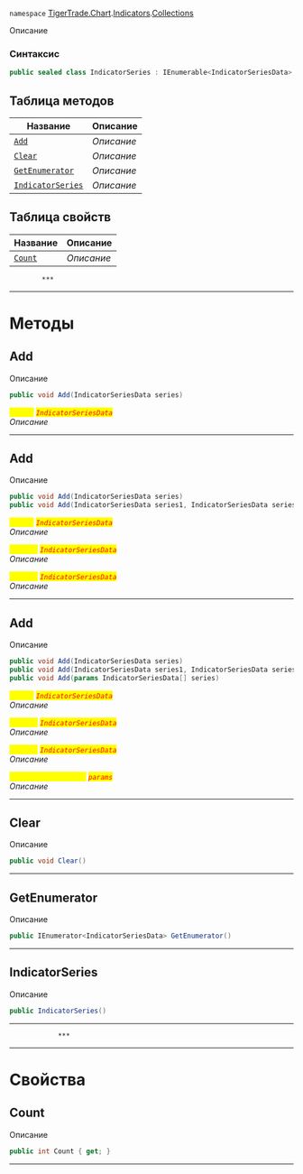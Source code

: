 
`namespace` [TigerTrade.Chart](../../../TigerTrade.Chart.md).[Indicators](../../../TigerTrade.Chart/Indicators.md).[Collections](../../../TigerTrade.Chart/Indicators/Collections.md)


Описание

### Синтаксис
```csharp
public sealed class IndicatorSeries : IEnumerable<IndicatorSeriesData>, IEnumerable
```


## Таблица методов
| Название | Описание |
| --- | --- |
| [`Add`](./IndicatorSeries.cs/Методы/Add.md) | *Описание* |
| [`Clear`](./IndicatorSeries.cs/Методы/Clear.md) | *Описание* |
| [`GetEnumerator`](./IndicatorSeries.cs/Методы/GetEnumerator.md) | *Описание* |
| [`IndicatorSeries`](./IndicatorSeries.cs/Методы/IndicatorSeries.md) | *Описание* |

## Таблица свойств
| Название | Описание |
| --- | --- |
| [`Count`](./IndicatorSeries.cs/Свойства/Count.md) | *Описание* |




            ***
  ***
  # Методы

## Add
Описание

```csharp
public void Add(IndicatorSeriesData series)
```

<mark style="color:yellow;">`series`</mark> <mark style="color:red;">*`IndicatorSeriesData`*</mark>  
 *Описание*  


***                

## Add
Описание

```csharp
public void Add(IndicatorSeriesData series)
public void Add(IndicatorSeriesData series1, IndicatorSeriesData series2)
```

<mark style="color:yellow;">`series`</mark> <mark style="color:red;">*`IndicatorSeriesData`*</mark>  
 *Описание*  

<mark style="color:yellow;">`series1`</mark> <mark style="color:red;">*`IndicatorSeriesData`*</mark>  
 *Описание*  

<mark style="color:yellow;">`series2`</mark> <mark style="color:red;">*`IndicatorSeriesData`*</mark>  
 *Описание*  


***                

## Add
Описание

```csharp
public void Add(IndicatorSeriesData series)
public void Add(IndicatorSeriesData series1, IndicatorSeriesData series2)
public void Add(params IndicatorSeriesData[] series)
```

<mark style="color:yellow;">`series`</mark> <mark style="color:red;">*`IndicatorSeriesData`*</mark>  
 *Описание*  

<mark style="color:yellow;">`series1`</mark> <mark style="color:red;">*`IndicatorSeriesData`*</mark>  
 *Описание*  

<mark style="color:yellow;">`series2`</mark> <mark style="color:red;">*`IndicatorSeriesData`*</mark>  
 *Описание*  

<mark style="color:yellow;">`IndicatorSeriesData`</mark> <mark style="color:red;">*`params`*</mark>  
 *Описание*  


***                

## Clear
Описание

```csharp
public void Clear()
```

***                

## GetEnumerator
Описание

```csharp
public IEnumerator<IndicatorSeriesData> GetEnumerator()
```

***                

## IndicatorSeries
Описание

```csharp
public IndicatorSeries()
```

***                
                ***
  ***
  # Свойства

## Count
Описание

```csharp
public int Count { get; }
```
***

